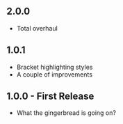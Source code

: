 ## 2.0.0
* Total overhaul

## 1.0.1
* Bracket highlighting styles
* A couple of improvements

## 1.0.0 - First Release
* What the gingerbread is going on?
